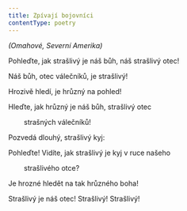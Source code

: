 ```yaml
---
title: Zpívají bojovníci
contentType: poetry
---
```


<section>

_(Omahové, Severní Amerika)_

</section>

<section>

Pohleďte, jak strašlivý je náš bůh, náš strašlivý otec!

Náš bůh, otec válečníků, je strašlivý!

Hrozivě hledí, je hrůzný na pohled!

Hleďte, jak hrůzný je náš bůh, strašlivý otec

        strašných válečníků!

Pozvedá dlouhý, strašlivý kyj:

Pohleďte! Vidíte, jak strašlivý je kyj v ruce našeho

        strašlivého otce?

Je hrozné hledět na tak hrůzného boha!

Strašlivý je náš otec! Strašlivý! Strašlivý!

</section>
